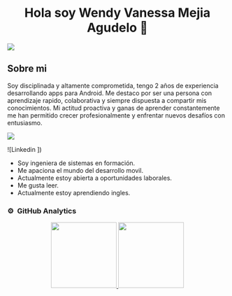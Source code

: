 <div align="center">
<h1 align="center">Hola soy Wendy Vanessa Mejia Agudelo 👋</h1>
</div>
<img src="https://i.postimg.cc/8PrqJ8gT/Captura-de-pantalla-2024-01-23-a-la-s-9-06-35-a-m.png">


## Sobre mi

Soy disciplinada y altamente comprometida, tengo 2 años de experiencia desarrollando apps para Android. Me destaco por ser una persona con aprendizaje rapido, colaborativa y siempre dispuesta a compartir mis conocimientos. Mi actitud proactiva y ganas de aprender constantemente me han permitido crecer profesionalmente y enfrentar nuevos desafíos con entusiasmo.
<br>

<a href="www.linkedin.com/in/wendymejiaagudelo"><img src="https://img.shields.io/badge/Linkedin%20-0077B5?style=for-the-badge&logo=Linkedin&logoColor=white"/></a>


![Linkedin ])


- Soy ingeniera de sistemas en formación.
- Me apaciona el mundo del desarrollo movil.
- Actualmente estoy abierta a oportunidades laborales.
- Me gusta leer.
- Actualmente estoy aprendiendo ingles.



### ⚙️ &nbsp;GitHub Analytics

<p align="center">
<a href="https://github.com/WendyVanessa">
  <img height="150em" src="https://github-readme-stats-eight-theta.vercel.app/api?username=wendyvanessa&show_icons=true&theme=algolia&include_all_commits=true&count_private=true"/>
  <img height="150em" src="https://github-readme-stats-eight-theta.vercel.app/api/top-langs/?username=wendyvanessa&layout=compact&langs_count=8&theme=algolia"/>
</a>
</p>


<!--
**wendyvanessa/WendyVanessa** is a ✨ _special_ ✨ repository because its `README.md` (this file) appears on your GitHub profile.

Here are some ideas to get you started:

- 🔭 I’m currently working on ...
- 🌱 I’m currently learning ...
- 👯 I’m looking to collaborate on ...
- 🤔 I’m looking for help with ...
- 💬 Ask me about ...
- 📫 How to reach me: ...
- 😄 Pronouns: ...
- ⚡ Fun fact: ...
-->

